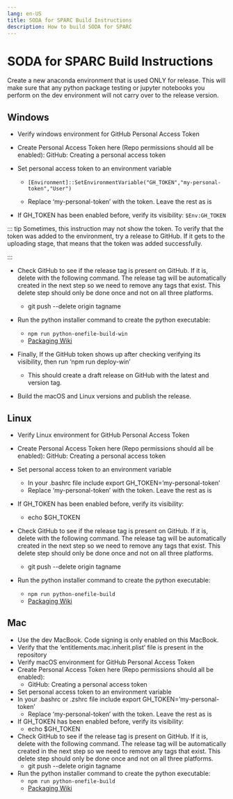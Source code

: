 ```yaml
---
lang: en-US
title: SODA for SPARC Build Instructions
description: How to build SODA for SPARC 
---
```


# SODA for SPARC Build Instructions

Create a new anaconda environment that is used ONLY for release. This will make sure that any python package testing or jupyter notebooks you perform on the dev environment will not carry over to the release version.

## Windows

- Verify windows environment for GitHub Personal Access Token

- Create Personal Access Token here (Repo permissions should all be enabled): GitHub: Creating a personal access token

- Set personal access token to an environment variable
    - `[Environment]::SetEnvironmentVariable("GH_TOKEN","my-personal-token","User")`

    - Replace ‘my-personal-token’ with the token. Leave the rest as is

- If GH_TOKEN has been enabled before, verify its visibility: `$Env:GH_TOKEN`

::: tip
Sometimes, this instruction may not show the token. To verify that the token was added to the environment, try a release to GitHub. If it gets to the uploading stage, that means that the token was added successfully. 

:::

- Check GitHub to see if the release tag is present on GitHub. If it is, delete with the following command. The release tag will be automatically created in the next step so we need to remove any tags that exist. This delete step should only be done once and not on all three platforms.
    - git push --delete origin tagname

- Run the python installer command to create the python executable: 
    - `npm run python-onefile-build-win`
    - [Packaging Wiki](https://github.com/fairdataihub/SODA-for-SPARC/wiki/Packaging)


- Finally, If the GitHub token shows up after checking verifying its visibility, then run ‘npm run deploy-win’
    - This should create a draft release on GitHub with the latest and version tag. 

- Build the macOS and Linux versions and publish the release.


## Linux 

- Verify Linux environment for GitHub Personal Access Token
- Create Personal Access Token here (Repo permissions should all be enabled): GitHub: Creating a personal access token
- Set personal access token to an environment variable
    - In your .bashrc file include export GH_TOKEN=’my-personal-token’
    - Replace ‘my-personal-token’ with the token. Leave the rest as is

- If GH_TOKEN has been enabled before, verify its visibility:
    - echo $GH_TOKEN

- Check GitHub to see if the release tag is present on GitHub. If it is, delete with the following command. The release tag will be automatically created in the next step so we need to remove any tags that exist. This delete step should only be done once and not on all three platforms.
    - git push --delete origin tagname

- Run the python installer command to create the python executable: 
    - `npm run python-onefile-build`
    - [Packaging Wiki](https://github.com/fairdataihub/SODA-for-SPARC/wiki/Packaging)


## Mac

- Use the dev MacBook. Code signing is only enabled on this MacBook. 
- Verify that the ‘entitlements.mac.inherit.plist’ file is present in the repository
- Verify macOS  environment for GitHub Personal Access Token
- Create Personal Access Token here (Repo permissions should all be enabled): 
    - GitHub: Creating a personal access token
- Set personal access token to an environment variable
- In your .bashrc or .zshrc file include export GH_TOKEN=’my-personal-token’
    - Replace ‘my-personal-token’ with the token. Leave the rest as is
- If GH_TOKEN has been enabled before, verify its visibility:
    - echo $GH_TOKEN
- Check GitHub to see if the release tag is present on GitHub. If it is, delete with the following command. The release tag will be automatically created in the next step so we need to remove any tags that exist. This delete step should only be done once and not on all three platforms.
    - git push --delete origin tagname
- Run the python installer command to create the python executable: 
    - `npm run python-onefile-build`
    - [Packaging Wiki](https://github.com/fairdataihub/SODA-for-SPARC/wiki/Packaging)
